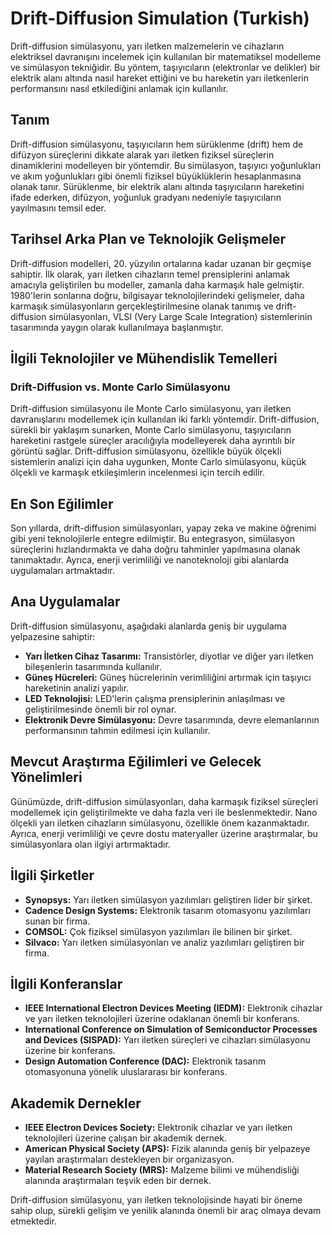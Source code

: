 # Drift-Diffusion Simulation (Turkish)

Drift-diffusion simülasyonu, yarı iletken malzemelerin ve cihazların elektriksel davranışını incelemek için kullanılan bir matematiksel modelleme ve simülasyon tekniğidir. Bu yöntem, taşıyıcıların (elektronlar ve delikler) bir elektrik alanı altında nasıl hareket ettiğini ve bu hareketin yarı iletkenlerin performansını nasıl etkilediğini anlamak için kullanılır.

## Tanım

Drift-diffusion simülasyonu, taşıyıcıların hem sürüklenme (drift) hem de difüzyon süreçlerini dikkate alarak yarı iletken fiziksel süreçlerin dinamiklerini modelleyen bir yöntemdir. Bu simülasyon, taşıyıcı yoğunlukları ve akım yoğunlukları gibi önemli fiziksel büyüklüklerin hesaplanmasına olanak tanır. Sürüklenme, bir elektrik alanı altında taşıyıcıların hareketini ifade ederken, difüzyon, yoğunluk gradyanı nedeniyle taşıyıcıların yayılmasını temsil eder.

## Tarihsel Arka Plan ve Teknolojik Gelişmeler

Drift-diffusion modelleri, 20. yüzyılın ortalarına kadar uzanan bir geçmişe sahiptir. İlk olarak, yarı iletken cihazların temel prensiplerini anlamak amacıyla geliştirilen bu modeller, zamanla daha karmaşık hale gelmiştir. 1980'lerin sonlarına doğru, bilgisayar teknolojilerindeki gelişmeler, daha karmaşık simülasyonların gerçekleştirilmesine olanak tanımış ve drift-diffusion simülasyonları, VLSI (Very Large Scale Integration) sistemlerinin tasarımında yaygın olarak kullanılmaya başlanmıştır.

## İlgili Teknolojiler ve Mühendislik Temelleri

### Drift-Diffusion vs. Monte Carlo Simülasyonu

Drift-diffusion simülasyonu ile Monte Carlo simülasyonu, yarı iletken davranışlarını modellemek için kullanılan iki farklı yöntemdir. Drift-diffusion, sürekli bir yaklaşım sunarken, Monte Carlo simülasyonu, taşıyıcıların hareketini rastgele süreçler aracılığıyla modelleyerek daha ayrıntılı bir görüntü sağlar. Drift-diffusion simülasyonu, özellikle büyük ölçekli sistemlerin analizi için daha uygunken, Monte Carlo simülasyonu, küçük ölçekli ve karmaşık etkileşimlerin incelenmesi için tercih edilir.

## En Son Eğilimler

Son yıllarda, drift-diffusion simülasyonları, yapay zeka ve makine öğrenimi gibi yeni teknolojilerle entegre edilmiştir. Bu entegrasyon, simülasyon süreçlerini hızlandırmakta ve daha doğru tahminler yapılmasına olanak tanımaktadır. Ayrıca, enerji verimliliği ve nanoteknoloji gibi alanlarda uygulamaları artmaktadır.

## Ana Uygulamalar

Drift-diffusion simülasyonu, aşağıdaki alanlarda geniş bir uygulama yelpazesine sahiptir:

- **Yarı İletken Cihaz Tasarımı:** Transistörler, diyotlar ve diğer yarı iletken bileşenlerin tasarımında kullanılır.
- **Güneş Hücreleri:** Güneş hücrelerinin verimliliğini artırmak için taşıyıcı hareketinin analizi yapılır.
- **LED Teknolojisi:** LED'lerin çalışma prensiplerinin anlaşılması ve geliştirilmesinde önemli bir rol oynar.
- **Elektronik Devre Simülasyonu:** Devre tasarımında, devre elemanlarının performansının tahmin edilmesi için kullanılır.

## Mevcut Araştırma Eğilimleri ve Gelecek Yönelimleri

Günümüzde, drift-diffusion simülasyonları, daha karmaşık fiziksel süreçleri modellemek için geliştirilmekte ve daha fazla veri ile beslenmektedir. Nano ölçekli yarı iletken cihazların simülasyonu, özellikle önem kazanmaktadır. Ayrıca, enerji verimliliği ve çevre dostu materyaller üzerine araştırmalar, bu simülasyonlara olan ilgiyi artırmaktadır.

## İlgili Şirketler

- **Synopsys:** Yarı iletken simülasyon yazılımları geliştiren lider bir şirket.
- **Cadence Design Systems:** Elektronik tasarım otomasyonu yazılımları sunan bir firma.
- **COMSOL:** Çok fiziksel simülasyon yazılımları ile bilinen bir şirket.
- **Silvaco:** Yarı iletken simülasyonları ve analiz yazılımları geliştiren bir firma.

## İlgili Konferanslar

- **IEEE International Electron Devices Meeting (IEDM):** Elektronik cihazlar ve yarı iletken teknolojileri üzerine odaklanan önemli bir konferans.
- **International Conference on Simulation of Semiconductor Processes and Devices (SISPAD):** Yarı iletken süreçleri ve cihazları simülasyonu üzerine bir konferans.
- **Design Automation Conference (DAC):** Elektronik tasarım otomasyonuna yönelik uluslararası bir konferans.

## Akademik Dernekler

- **IEEE Electron Devices Society:** Elektronik cihazlar ve yarı iletken teknolojileri üzerine çalışan bir akademik dernek.
- **American Physical Society (APS):** Fizik alanında geniş bir yelpazeye yayılan araştırmaları destekleyen bir organizasyon.
- **Material Research Society (MRS):** Malzeme bilimi ve mühendisliği alanında araştırmaları teşvik eden bir dernek.

Drift-diffusion simülasyonu, yarı iletken teknolojisinde hayati bir öneme sahip olup, sürekli gelişim ve yenilik alanında önemli bir araç olmaya devam etmektedir.